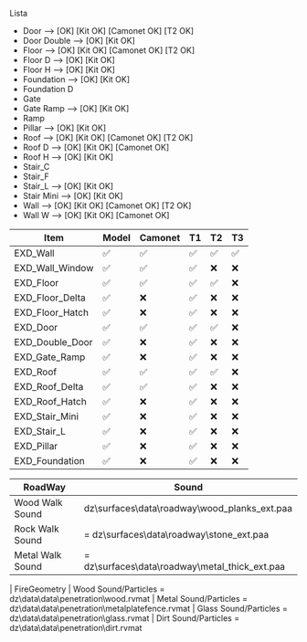 Lista

- Door -->          [OK]    [Kit OK]   [Camonet OK]    [T2 OK]
- Door Double -->   [OK]    [Kit OK]
- Floor -->         [OK]    [Kit OK]   [Camonet OK]    [T2 OK]
- Floor D -->       [OK]    [Kit OK] 
- Floor H -->       [OK]    [Kit OK]
- Foundation -->    [OK]    [Kit OK]
- Foundation D 
- Gate
- Gate Ramp -->     [OK]    [Kit OK]
- Ramp
- Pillar -->        [OK]    [Kit OK]
- Roof -->          [OK]    [Kit OK]   [Camonet OK]    [T2 OK]
- Roof D -->        [OK]    [Kit OK]   [Camonet OK]
- Roof H -->        [OK]    [Kit OK]
- Stair_C
- Stair_F
- Stair_L -->       [OK]    [Kit OK]
- Stair Mini -->    [OK]    [Kit OK]
- Wall -->          [OK]    [Kit OK]   [Camonet OK]    [T2 OK]
- Wall W -->        [OK]    [Kit OK]   [Camonet OK] 


| Item           | Model |  Camonet  | T1  | T2 | T3|
|-|-|-|-|-|-|
|EXD_Wall        |  ✅  |     ✅    | ✅ | ✅ | ✅|
|EXD_Wall_Window |  ✅  |     ✅    | ✅ | ❌ | ❌|
|EXD_Floor       |  ✅  |     ✅    | ✅ | ✅ | ❌|
|EXD_Floor_Delta |  ✅  |     ❌    | ✅ | ❌ | ❌|
|EXD_Floor_Hatch |  ✅  |     ❌    | ✅ | ❌ | ❌|
|EXD_Door        |  ✅  |     ✅    | ✅ | ✅ | ❌|
|EXD_Double_Door |  ✅  |     ❌    | ✅ | ❌ | ❌|
|EXD_Gate_Ramp   |  ✅  |     ❌    | ✅ | ❌ | ❌|
|EXD_Roof        |  ✅  |     ✅    | ✅ | ✅ | ❌|
|EXD_Roof_Delta  |  ✅  |     ✅    | ✅ | ❌ | ❌|
|EXD_Roof_Hatch  |  ✅  |     ❌    | ✅ | ❌ | ❌|
|EXD_Stair_Mini  |  ✅  |     ❌    | ✅ | ❌ | ❌|
|EXD_Stair_L     |  ✅  |     ❌    | ✅ | ❌ | ❌|
|EXD_Pillar      |  ✅  |     ❌    | ✅ | ❌ | ❌|
|EXD_Foundation  |  ✅  |     ❌    | ✅ | ❌ | ❌|

| RoadWay | Sound |
| ----------------- | ------------------------------------------------- |
| Wood Walk Sound   | dz\surfaces\data\roadway\wood_planks_ext.paa
| Rock Walk Sound   |  = dz\surfaces\data\roadway\stone_ext.paa
| Metal Walk Sound  |  = dz\surfaces\data\roadway\metal_thick_ext.paa


| FireGeometry
| Wood Sound/Particles    = dz\data\data\penetration\wood.rvmat
| Metal Sound/Particles   = dz\data\data\penetration\metalplatefence.rvmat
| Glass Sound/Particles   = dz\data\data\penetration\glass.rvmat
| Dirt Sound/Particles    = dz\data\data\penetration\dirt.rvmat

